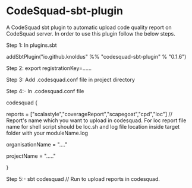 # CodeSquad-sbt-plugin
A CodeSquad sbt plugin to automatic upload code quality report on CodeSquad server. In order to use this plugin follow the below steps.

Step 1: In plugins.sbt

addSbtPlugin("io.github.knoldus" %% "codesquad-sbt-plugin" % "0.1.6")

Step 2: export registrationKey=......

Step 3: Add .codesquad.conf file in project directory

Step 4:- In .codesquad.conf file

codesquad {

reports = ["scalastyle","coverageReport","scapegoat","cpd","loc"] // Report's name which you want to upload in codesquad. For loc report file name for shell script should be loc.sh and log file location inside target folder with your moduleName.log

organisationName = "...."

projectName = "....."

}

Step 5:- sbt codesquad // Run to upload reports in codesquad.
